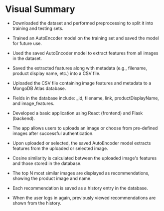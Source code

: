 # Visual Summary
- Downloaded the dataset and performed preprocessing to split it into training and testing sets.

- Trained an AutoEncoder model on the training set and saved the model for future use.

- Used the saved AutoEncoder model to extract features from all images in the dataset.

- Saved the extracted features along with metadata (e.g., filename, product display name, etc.) into a CSV file.

- Uploaded the CSV file containing image features and metadata to a MongoDB Atlas database.

- Fields in the database include: \_id, filename, link, productDisplayName, and image_features.

- Developed a basic application using React (frontend) and Flask (backend).

- The app allows users to uploads an image or choose from pre-defined images after successful authentication.

- Upon uploaded or selected, the saved AutoEncoder model extracts features from the uploaded or selected image.

- Cosine similarity is calculated between the uploaded image's features and those stored in the database.

- The top N most similar images are displayed as recommendations, showing the product image and name.

- Each recommendation is saved as a history entry in the database.

- When the user logs in again, previously viewed recommendations are shown from the history.
